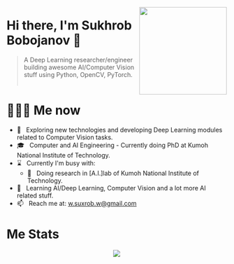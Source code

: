 <a href="https://github.com/salohiddin22/salohiddin22"><img src="vision.jpeg" align="right" height="200"/></a>

# Hi there, I'm Sukhrob Bobojanov 👋

> A Deep Learning researcher/engineer building awesome AI/Computer Vision stuff using Python, OpenCV, PyTorch.
<br/><br/>

<h1> 👨🏻‍💻 Me now </h1>

- 🤔 &nbsp; Exploring new technologies and developing Deep Learning modules related to Computer Vision tasks.
- 🎓 &nbsp; Computer and AI Engineering - Currently doing PhD at Kumoh National Institute of Technology.
- ⌛️ &nbsp; Currently I'm busy with:
  - 💼 &nbsp; Doing research in [A.I.]lab of Kumoh National Institute of Technology.
- 🌱 &nbsp; Learning AI/Deep Learning, Computer Vision and a lot more AI related stuff.
- 📫 &nbsp; Reach me at: w.suxrob.w@gmail.com

<!--
<br/>


<br/>
-->
<h1>Me Stats</h1>

<div align="center">
<a href="">
  <img align="center" src="https://github-readme-stats.vercel.app/api?username=Sukhrob-Bobojanov&count_private=true&include_all_commits=true&show_icons=true&title_color=007bff&text_color=e7e7e7&icon_color=007bff&bg_color=171c28" />
<a />
<div>
 <br/>

